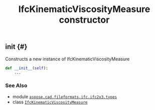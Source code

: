 ﻿---
title: IfcKinematicViscosityMeasure constructor
second_title: Aspose.CAD for Python via .NET API References
description: 
type: docs
weight: 10
url: /python-net/aspose.cad.fileformats.ifc.ifc2x3.types/ifckinematicviscositymeasure/__init__/
is_root: false
---

## __init__ {#}

Constructs a new instance of IfcKinematicViscosityMeasure



```python
def __init__(self):
    ...
```





### See Also
* module [`aspose.cad.fileformats.ifc.ifc2x3.types`](../../)
* class [`IfcKinematicViscosityMeasure`](/cad/python-net/aspose.cad.fileformats.ifc.ifc2x3.types/ifckinematicviscositymeasure)
